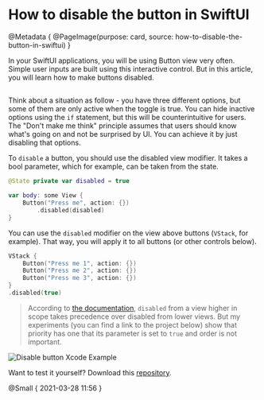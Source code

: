 # How to disable the button in SwiftUI

@Metadata {
    @PageImage(purpose: card, source: how-to-disable-the-button-in-swiftui)
}

In your SwiftUI applications, you will be using Button view very often. Simple user inputs are built using this interactive control. But in this article, you will learn how to make buttons disabled.

##

Think about a situation as follow - you have three different options, but some of them are only active when the toggle is true. You can hide inactive options using the `if` statement, but this will be counterintuitive for users. The "Don't make me think" principle assumes that users should know what's going on and not be surprised by UI. You can achieve it by just disabling that options.

To `disable` a button, you should use the disabled view modifier. It takes a bool parameter, which for example, can be taken from the state.

```swift
@State private var disabled = true

var body: some View {
    Button("Press me", action: {})
        .disabled(disabled)
}
```

You can use the `disabled` modifier on the view above buttons (`VStack`, for example). That way, you will apply it to all buttons (or other controls below).

```swift
VStack {
    Button("Press me 1", action: {})
    Button("Press me 2", action: {})
    Button("Press me 3", action: {})
}
.disabled(true)
```

> According to [the documentation](https://developer.apple.com/documentation/swiftui/list/disabled(_:)), `disabled` from a view higher in scope takes precedence over disabled from lower views. But my experiments (you can find a link to the project below) show that priority has one that its parameter is set to `true` and order is not important.

![Disable button Xcode Example](disable-button-xcode-example)

Want to test it yourself? Download this [repository](https://github.com/kamilpowalowski/swiftwombat-webpage/).

@Small { 2021-03-28 11:56 }
